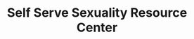 ---
title: "Self Serve Sexuality Resource Center"
url: /albuquerque/self-serve-sexuality-resource-center/
shop: Erotik
---